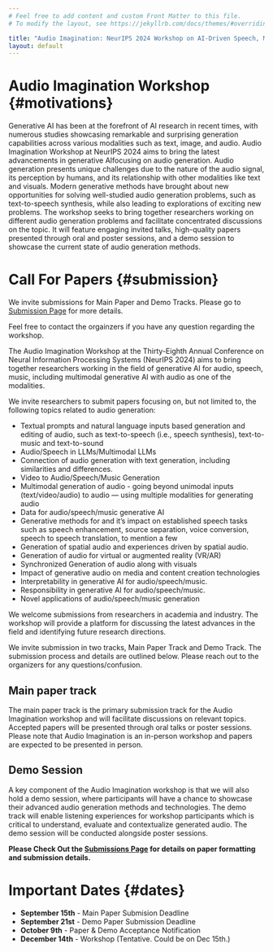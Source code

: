 ```yaml
---
# Feel free to add content and custom Front Matter to this file.
# To modify the layout, see https://jekyllrb.com/docs/themes/#overriding-theme-defaults

title: "Audio Imagination: NeurIPS 2024 Workshop on AI-Driven Speech, Music, and Sound Generation"
layout: default
---
```


# Audio Imagination Workshop {#motivations}

Generative AI has been at the forefront of AI research in recent times, with numerous studies showcasing remarkable and surprising generation capabilities across various modalities such as text, image, and audio. Audio Imagination Workshop at NeurIPS 2024 aims to bring the latest advancements in generative AIfocusing on audio generation. Audio generation presents unique challenges due to the nature of the audio signal, its perception by humans, and its relationship with other modalities like text and visuals. Modern generative methods have brought about new opportunities for solving well-studied audio generation problems, such as text-to-speech synthesis, while also leading to explorations of exciting new problems. The workshop seeks to bring together researchers working on different audio generation problems and facilitate concentrated discussions on the topic. It will feature engaging invited talks, high-quality papers presented through oral and poster sessions, and a demo session to showcase the current state of audio generation methods.

# Call For Papers {#submission}
We invite submissions for Main Paper and Demo Tracks. Please go to [Submission Page](./paper_submission.html) for more details.

Feel free to contact the orgainzers if you have any question regarding the workshop.

The Audio Imagination Workshop at the Thirty-Eighth Annual Conference on Neural Information Processing Systems (NeurIPS 2024) aims to bring together researchers working in the field of generative AI for audio, speech, music, including multimodal generative AI with audio as one of the modalities.

We invite researchers to submit papers focusing on, but not limited to, the following topics related to audio generation:

* Textual prompts and natural language inputs based generation and editing of audio, such as text-to-speech (i.e., speech synthesis), text-to-music and text-to-sound
* Audio/Speech in LLMs/Multimodal LLMs
* Connection of audio generation with text generation, including similarities and differences.
* Video to Audio/Speech/Music Generation
* Multimodal generation of audio - going beyond unimodal inputs (text/video/audio) to audio — using multiple modalities for generating audio
* Data for audio/speech/music generative AI
* Generative methods for and it’s impact on established speech tasks such as speech enhancement, source separation, voice conversion, speech to speech translation, to mention a few
* Generation of spatial audio and experiences driven by spatial audio.
* Generation of audio for virtual or augmented reality (VR/AR)
* Synchronized Generation of audio along with visuals
* Impact of generative audio on media and content creation technologies
* Interpretability in generative AI for audio/speech/music.
* Responsibility in generative AI for audio/speech/music.
* Novel applications of audio/speech/music generation


We welcome submissions from researchers in academia and industry. The workshop will provide a platform for discussing the latest advances in the field and identifying future research directions.

We invite submission in two tracks, Main Paper Track and Demo Track. The submission  process and details are outlined below. Please reach out to the organizers for any questions/confusion.

## Main paper track
The main paper track is the primary submission track for the Audio Imagination workshop and will facilitate discussions on relevant topics. Accepted papers will be presented through oral talks or poster sessions. Please note that Audio Imagination is an in-person workshop and papers are expected to be presented in person.


## Demo Session
A key component of the Audio Imagination workshop is that we will also hold a demo session, where participants will have a chance to showcase their advanced audio generation methods and technologies. The demo track will enable listening experiences for workshop participants which is critical to understand, evaluate and contextualize generated audio. The demo session will be conducted alongside poster sessions.


**Please Check Out the [Submissions Page](./paper_submission.html) for details on paper formatting and submission details.**


# Important Dates {#dates}

- **September 15th** - Main Paper Submision Deadline
- **September 21st** - Demo Paper Submission Deadline
- **October 9th** - Paper & Demo Acceptance Notification
- **December 14th** - Workshop (Tentative. Could be on Dec 15th.)
